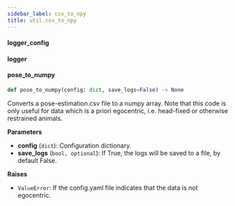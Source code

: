 ```yaml
---
sidebar_label: csv_to_npy
title: util.csv_to_npy
---
```


#### logger\_config

#### logger

#### pose\_to\_numpy

```python
def pose_to_numpy(config: dict, save_logs=False) -> None
```

Converts a pose-estimation.csv file to a numpy array.
Note that this code is only useful for data which is a priori egocentric, i.e. head-fixed
or otherwise restrained animals.

**Parameters**

* **config** (`dict`): Configuration dictionary.
* **save_logs** (`bool, optional`): If True, the logs will be saved to a file, by default False.

**Raises**

* `ValueError`: If the config.yaml file indicates that the data is not egocentric.

